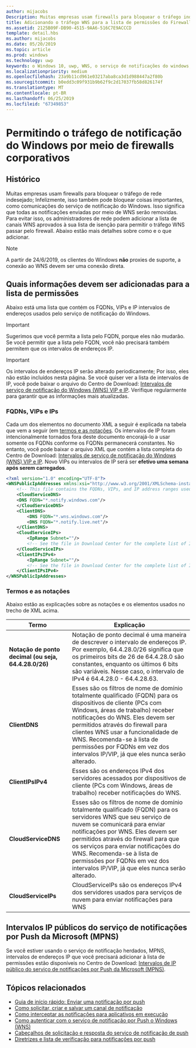 ```yaml
---
author: mijacobs
Description: Muitas empresas usam firewalls para bloquear o tráfego indesejado. Este documento descreve como permitir o tráfego WNS para passar por firewalls.
title: Adicionando o tráfego WNS para a lista de permissões do Firewall
ms.assetid: 2125B09F-DB90-4515-9AA6-516C7E9ACCCD
template: detail.hbs
ms.author: mijacobs
ms.date: 05/20/2019
ms.topic: article
ms.prod: windows
ms.technology: uwp
keywords: o Windows 10, uwp, WNS, o serviço de notificações do windows, notificação, windows, firewall, solução de problemas, IP, o tráfego, enterprise, rede, IPv4, o VIP, o FQDN, o endereço IP público
ms.localizationpriority: medium
ms.openlocfilehash: 23a9b11cd961e03217aba8ca3d1d988447a2f80b
ms.sourcegitcommit: b0edd3c09f931b9b62f9c2d17037fb58d826174f
ms.translationtype: MT
ms.contentlocale: pt-BR
ms.lasthandoff: 06/25/2019
ms.locfileid: "67349853"
---
```

# <a name="allowing-windows-notification-traffic-through-enterprise-firewalls"></a>Permitindo o tráfego de notificação do Windows por meio de firewalls corporativos

## <a name="background"></a>Histórico
Muitas empresas usam firewalls para bloquear o tráfego de rede indesejado; Infelizmente, isso também pode bloquear coisas importantes, como comunicações do serviço de notificação do Windows. Isso significa que todas as notificações enviadas por meio de WNS serão removidas. Para evitar isso, os administradores de rede podem adicionar a lista de canais WNS aprovados à sua lista de isenção para permitir o tráfego WNS passar pelo firewall. Abaixo estão mais detalhes sobre como e o que adicionar. 

> [!Note] 
A partir de 24/6/2019, os clientes do Windows **não** proxies de suporte, a conexão ao WNS devem ser uma conexão direta.

## <a name="what-information-should-be-added-to-the-allowlist"></a>Quais informações devem ser adicionadas para a lista de permissões
Abaixo está uma lista que contém os FQDNs, VIPs e IP intervalos de endereços usados pelo serviço de notificação do Windows. 

> [!IMPORTANT]
> Sugerimos que você permita a lista pelo FQDN, porque eles não mudarão. Se você permitir que a lista pelo FQDN, você não precisará também permitem que os intervalos de endereços IP.

> [!IMPORTANT]
> Os intervalos de endereços IP serão alterado periodicamente; Por isso, eles não estão incluídos nesta página. Se você quiser ver a lista de intervalos de IP, você pode baixar o arquivo do Centro de Download: [Intervalos de serviço de notificação do Windows (WNS) VIP e IP](https://www.microsoft.com/download/details.aspx?id=44238). Verifique regularmente para garantir que as informações mais atualizadas. 


### <a name="fqdns-vips-and-ips"></a>FQDNs, VIPs e IPs
Cada um dos elementos no documento XML a seguir é explicada na tabela que vem a seguir (em [termos e as notações](#terms-and-notations). Os intervalos de IP foram intencionalmente tornados fora deste documento encorajá-lo a usar somente os FQDNs conforme os FQDNs permanecerá constantes. No entanto, você pode baixar o arquivo XML que contém a lista completa do Centro de Download: [Intervalos de serviço de notificação do Windows (WNS) VIP e IP](https://www.microsoft.com/download/details.aspx?id=44238). Novo VIPs ou intervalos de IP será ser **efetivo uma semana após serem carregados**.

```XML
<?xml version="1.0" encoding="UTF-8"?>
<WNSPublicIpAddresses xmlns:xsi="http://www.w3.org/2001/XMLSchema-instance" xmlns:xsd="http://www.w3.org/2001/XMLSchema">
    <!-- This file contains the FQDNs, VIPs, and IP address ranges used by the Windows Notification Service. A new text file will be uploaded every time a new VIP or IP range is released in production.  Please copy the below information and perform the necessary changes on your site. Endpoints in CloudService nodes are used for cloud services to send notifications to WNS. Endpoints in Client nodes are used by devices to receive notifications from WNS. --> 
    <CloudServiceDNS>
    <DNS FQDN="*.notify.windows.com"/>
    </CloudServiceDNS>
    <ClientDNS>
        <DNS FQDN="*.wns.windows.com"/>
        <DNS FQDN="*.notify.live.net"/>
    </ClientDNS>
    <CloudServiceIPs>
        <IpRange Subnet=""/>
        <!-- See the file in Download Center for the complete list of IP ranges -->
    </CloudServiceIPs>
    <ClientIPsIPv4>
        <IpRange Subnet=""/>
        <!-- See the file in Download Center for the complete list of IP ranges -->
    </ClientIPsIPv4>
</WNSPublicIpAddresses>

```

### <a name="terms-and-notations"></a>Termos e as notações
Abaixo estão as explicações sobre as notações e os elementos usados no trecho de XML acima.

| Termo | Explicação |
|---|---|
| **Notação de ponto decimal (ou seja, 64.4.28.0/26)** | Notação de ponto decimal é uma maneira de descrever o intervalo de endereços IP. Por exemplo, 64.4.28.0/26 significa que os primeiros bits de 26 de 64.4.28.0 são constantes, enquanto os últimos 6 bits são variáveis.  Nesse caso, o intervalo de IPv4 é 64.4.28.0 - 64.4.28.63. |
| **ClientDNS** | Esses são os filtros de nome de domínio totalmente qualificado (FQDN) para os dispositivos de cliente (PCs com Windows, áreas de trabalho) receber notificações do WNS. Eles devem ser permitidos através do firewall para clientes WNS usar a funcionalidade de WNS.  Recomenda-se à lista de permissões por FQDNs em vez dos intervalos IP/VIP, já que eles nunca serão alterado. |
| **ClientIPsIPv4** | Esses são os endereços IPv4 dos servidores acessados por dispositivos de cliente (PCs com Windows, áreas de trabalho) receber notificações do WNS. |
| **CloudServiceDNS** | Esses são os filtros de nome de domínio totalmente qualificado (FQDN) para os servidores WNS que seu serviço de nuvem se comunicará para enviar notificações por WNS. Eles devem ser permitidos através do firewall para que os serviços para enviar notificações do WNS.  Recomenda-se à lista de permissões por FQDNs em vez dos intervalos IP/VIP, já que eles nunca serão alterado.|
| **CloudServiceIPs** | CloudServiceIPs são os endereços IPv4 dos servidores usados para serviços de nuvem para enviar notificações para WNS  |


## <a name="microsoft-push-notifications-service-mpns-public-ip-ranges"></a>Intervalos IP públicos do serviço de notificações por Push da Microsoft (MPNS)
Se você estiver usando o serviço de notificação herdados, MPNS, intervalos de endereços IP que você precisará adicionar à lista de permissões estão disponíveis no Centro de Download: [Intervalos de IP público do serviço de notificações por Push da Microsoft (MPNS)](https://www.microsoft.com/download/details.aspx?id=44535).


## <a name="related-topics"></a>Tópicos relacionados

* [Guia de início rápido: Enviar uma notificação por push](https://docs.microsoft.com/previous-versions/windows/apps/hh868252(v=win.10))
* [Como solicitar, criar e salvar um canal de notificação](https://docs.microsoft.com/previous-versions/windows/apps/hh465412(v=win.10))
* [Como interceptar as notificações para aplicativos em execução](https://docs.microsoft.com/previous-versions/windows/apps/jj709907(v=win.10))
* [Como autenticar com o serviço de notificação por Push o Windows (WNS)](https://docs.microsoft.com/previous-versions/windows/apps/hh465407(v=win.10))
* [Cabeçalhos de solicitação e resposta do serviço de notificação de push](https://docs.microsoft.com/previous-versions/windows/apps/hh465435(v=win.10))
* [Diretrizes e lista de verificação para notificações por push](https://docs.microsoft.com/windows/uwp/controls-and-patterns/tiles-and-notifications-windows-push-notification-services--wns--overview)
 
